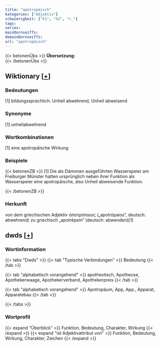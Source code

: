 ```yaml
---
title: "apotropäisch"
kategorien: ["Adjektiv"]
schwierigkeit: ["k1", "h2", "r_"]
tags:
series:
mainDornseiffs:
domainDornseiffs:
url: "apotropäisch"
---
```


{{< betonenÜbs >}}
**Übersetzung:**  
{{< /betonenÜbs >}}

## Wiktionary [[+](https://de.wiktionary.org/wiki/apotropäisch)]

### Bedeutungen
[1] bildungssprachlich: Unheil abwehrend, Unheil abweisend  

### Synonyme
[1] unheilabwehrend  

### Wortkombinationen
[1] eine apotropäische Wirkung  

### Beispiele
{{< betonenZB >}}
[1] Die als Dämonen ausgeführten Wasserspeier am Freiburger Münster hatten ursprünglich neben ihrer Funktion als Wasserspeier eine apotropäische, also Unheil abweisende Funktion.  

{{< /betonenZB >}}
### Herkunft
von dem griechischen Adjektiv ἀποτρόπαιος („apotrópaios“, deutsch: abwehrend) zu griechisch „apotrépein“ (deutsch: abwenden)[1]  



## dwds [[+](https://www.dwds.de/wb/apotropäisch)]

### Wortinformation
{{< tabs "Dwds" >}}
{{< tab "Typische Verbindungen" >}}
Bedeutung
{{< /tab >}}

{{< tab "alphabetisch vorangehend" >}}
apotheotisch, Apotheose, Apothekerwaage, Apothekerverband, Apothekerpreis
{{< /tab >}}

{{< tab "alphabetisch vorangehend" >}}
Apotropäum, App, App., Apparat, Apparatebau
{{< /tab >}}

{{< /tabs >}}

### Wortprofil
{{< expand "Überblick" >}} Funktion, Bedeutung, Charakter, Wirkung {{< /expand >}}
{{< expand "ist Adjektivattribut von" >}} Funktion, Bedeutung, Wirkung, Charakter, Zeichen {{< /expand >}}

